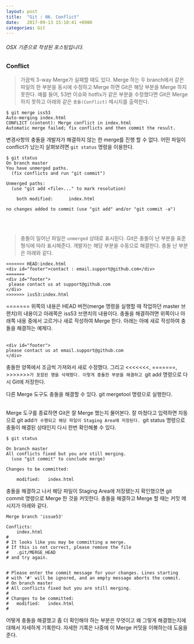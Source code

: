 ```yaml
---
layout: post
title:  "Git : 06. Conflict"
date:   2017-09-13 15:10:41 +0900
categories: Git
---
```



###### OSX 기준으로 작성된 포스팅입니다.

### Conflict

> 가끔씩 3-way Merge가 실패할 때도 있다. Merge 하는 두 branch에서 같은 파일의 한 부분을 동시에 수정하고 Merge 하면 Git은 해당 부분을 Merge 하지 못한다. 예를 들어, 53번 이슈와 hotfix가 같은 부분을 수정했다면 Git은 Merge 하지 못하고 아래와 같은 `충돌(Conflict)` 메시지를 출력한다.

```
$ git merge iss53
Auto-merging index.html
CONFLICT (content): Merge conflict in index.html
Automatic merge failed; fix conflicts and then commit the result.
```

변경사항의 충돌을 개발자가 해결하지 않는 한 merge를 진행 할 수 없다. 어떤 파일이 conflict가 났는지 살펴보려면 `git status` 명령을 이용한다.

```
$ git status
On branch master
You have unmerged paths.
  (fix conflicts and run "git commit")

Unmerged paths:
  (use "git add <file>..." to mark resolution)

    both modified:      index.html

no changes added to commit (use "git add" and/or "git commit -a")
```

<br><br>
> 충돌이 일어난 파일은 `unmerged` 상태로 표시된다. Git은 충돌이 난 부분을 표준 형식에 따라 표시해준다. 개발자는 해당 부분을 수동으로 해결한다. 충돌 난 부분은 아래와 같다.

```
<<<<<<< HEAD:index.html
<div id="footer">contact : email.support@github.com</div>
=======
<div id="footer">
 please contact us at support@github.com
</div>
>>>>>>> iss53:index.html
```
======= 위쪽의 내용은 HEAD 버전(merge 명령을 실행할 때 작업하던 master 브랜치)의 내용이고 아래쪽은 iss53 브랜치의 내용이다. 충돌을 해결하려면 위쪽이나 아래쪽 내용 중에서 고르거나 새로 작성하여 Merge 한다. 아래는 아예 새로 작성하여 충돌을 해결하는 예제다.<br><br>

```
<div id="footer">
please contact us at email.support@github.com
</div>
```

충돌한 양쪽에서 조금씩 가져와서 새로 수정했다. 그리고 <<<<<<<, =======, >>>>>>>`가 포함된 행을 삭제했다. 이렇게 충돌한 부분을 해결하고 `git add 명령으로 다시 Git에 저장한다.

다른 Merge 도구도 충돌을 해결할 수 있다. git mergetool 명령으로 실행한다.<br><br>

Merge 도구를 종료하면 Git은 잘 Merge 했는지 물어본다. 잘 마쳤다고 입력하면 자동으로 git add`가 수행되고 해당 파일이 Staging Area에 저장된다. `git status 명령으로 충돌이 해결된 상태인지 다시 한번 확인해볼 수 있다.

```
$ git status

On branch master
All conflicts fixed but you are still merging.
  (use "git commit" to conclude merge)

Changes to be committed:

    modified:   index.html
```

충돌을 해결하고 나서 해당 파일이 Staging Area에 저장됐는지 확인했으면 git commit 명령으로 Merge 한 것을 커밋한다. 충돌을 해결하고 Merge 할 때는 커밋 메시지가 아래와 같다.

```
Merge branch 'issue53'

Conflicts:
    index.html
#
# It looks like you may be committing a merge.
# If this is not correct, please remove the file
#	.git/MERGE_HEAD
# and try again.


# Please enter the commit message for your changes. Lines starting
# with '#' will be ignored, and an empty message aborts the commit.
# On branch master
# All conflicts fixed but you are still merging.
#
# Changes to be committed:
#	modified:   index.html
#
```

어떻게 충돌을 해결했고 좀 더 확인해야 하는 부분은 무엇이고 왜 그렇게 해결했는지에 대해서 자세하게 기록한다. 자세한 기록은 나중에 이 Merge 커밋을 이해하는데 도움을 준다.
